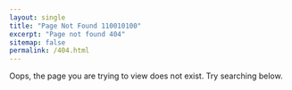 ```yaml
---
layout: single
title: "Page Not Found 110010100"
excerpt: "Page not found 404"
sitemap: false
permalink: /404.html
---
```


Oops, the page you are trying to view does not exist. Try searching below.

<script type="text/javascript">
  var GOOG_FIXURL_LANG = 'en';
  var GOOG_FIXURL_SITE = '{{ site.url }}{{ site.baseurl }}'
</script>
<script type="text/javascript"
  src="//linkhelp.clients.google.com/tbproxy/lh/wm/fixurl.js">
</script>
